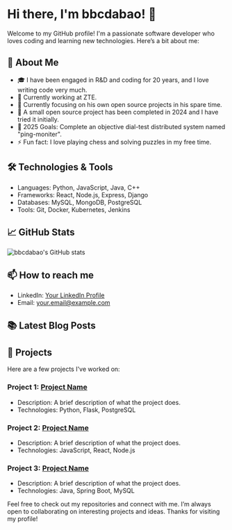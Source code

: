 # Hi there, I'm bbcdabao! 👋

Welcome to my GitHub profile! I'm a passionate software developer who loves coding and learning new technologies. Here’s a bit about me:

## 🚀 About Me
- 🎓 I have been engaged in R&D and coding for 20 years, and I love writing code very much.
- 💼 Currently working at ZTE.
- 🌱 Currently focusing on his own open source projects in his spare time.
- 🌱 A small open source project has been completed in 2024 and I have tried it initially.
- 🥅 2025 Goals: Complete an objective dial-test distributed system named "ping-moniter".
- ⚡ Fun fact: I love playing chess and solving puzzles in my free time.

## 🛠️ Technologies & Tools
- Languages: Python, JavaScript, Java, C++
- Frameworks: React, Node.js, Express, Django
- Databases: MySQL, MongoDB, PostgreSQL
- Tools: Git, Docker, Kubernetes, Jenkins

## 📈 GitHub Stats
![bbcdabao's GitHub stats](https://github-readme-stats.vercel.app/api?username=bbcdabao&show_icons=true&theme=radical)

## 📫 How to reach me
- LinkedIn: [Your LinkedIn Profile](https://www.linkedin.com/in/yourprofile)
- Email: [your.email@example.com](mailto:your.email@example.com)

## 📚 Latest Blog Posts
<!-- BLOG-POST-LIST:START -->
<!-- BLOG-POST-LIST:END -->

## 🌟 Projects
Here are a few projects I've worked on:

### Project 1: [Project Name](https://github.com/yourusername/project1)
- Description: A brief description of what the project does.
- Technologies: Python, Flask, PostgreSQL

### Project 2: [Project Name](https://github.com/yourusername/project2)
- Description: A brief description of what the project does.
- Technologies: JavaScript, React, Node.js

### Project 3: [Project Name](https://github.com/yourusername/project3)
- Description: A brief description of what the project does.
- Technologies: Java, Spring Boot, MySQL

Feel free to check out my repositories and connect with me. I’m always open to collaborating on interesting projects and ideas. Thanks for visiting my profile!
